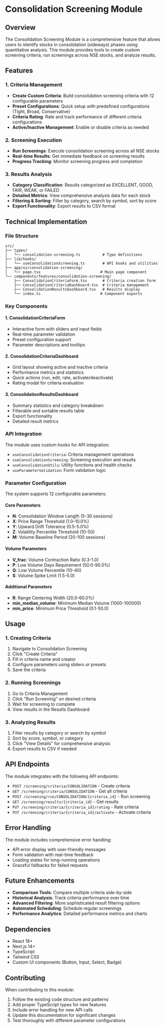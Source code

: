# Consolidation Screening Module

## Overview

The Consolidation Screening Module is a comprehensive feature that allows users to identify stocks in consolidation (sideways) phases using quantitative analysis. This module provides tools to create custom screening criteria, run screenings across NSE stocks, and analyze results.

## Features

### 1. Criteria Management
- **Create Custom Criteria**: Build consolidation screening criteria with 12 configurable parameters
- **Preset Configurations**: Quick setup with predefined configurations (Tight, Broad, Conservative)
- **Criteria Rating**: Rate and track performance of different criteria configurations
- **Active/Inactive Management**: Enable or disable criteria as needed

### 2. Screening Execution
- **Run Screenings**: Execute consolidation screening across all NSE stocks
- **Real-time Results**: Get immediate feedback on screening results
- **Progress Tracking**: Monitor screening progress and completion

### 3. Results Analysis
- **Category Classification**: Results categorized as EXCELLENT, GOOD, FAIR, WEAK, or FAILED
- **Detailed Metrics**: View comprehensive analysis data for each stock
- **Filtering & Sorting**: Filter by category, search by symbol, sort by score
- **Export Functionality**: Export results to CSV format

## Technical Implementation

### File Structure
```
src/
├── types/
│   └── consolidation-screening.ts          # Type definitions
├── lib/hooks/
│   └── useConsolidationScreening.ts        # API hooks and utilities
├── app/ui/consolidation-screening/
│   └── page.tsx                           # Main page component
└── components/features/consolidation-screening/
    ├── ConsolidationCriteriaForm.tsx       # Criteria creation form
    ├── ConsolidationCriteriaDashboard.tsx  # Criteria management
    ├── ConsolidationResultsDashboard.tsx   # Results display
    └── index.ts                           # Component exports
```

### Key Components

#### 1. ConsolidationCriteriaForm
- Interactive form with sliders and input fields
- Real-time parameter validation
- Preset configuration support
- Parameter descriptions and tooltips

#### 2. ConsolidationCriteriaDashboard
- Grid layout showing active and inactive criteria
- Performance metrics and statistics
- Quick actions (run, edit, rate, activate/deactivate)
- Rating modal for criteria evaluation

#### 3. ConsolidationResultsDashboard
- Summary statistics and category breakdown
- Filterable and sortable results table
- Export functionality
- Detailed result metrics

### API Integration

The module uses custom hooks for API integration:

- `useConsolidationCriteria`: Criteria management operations
- `useConsolidationScreening`: Screening execution and results
- `useConsolidationUtils`: Utility functions and health checks
- `useParameterValidation`: Form validation logic

### Parameter Configuration

The system supports 12 configurable parameters:

#### Core Parameters
- **N**: Consolidation Window Length (5-30 sessions)
- **X**: Price Range Threshold (1.0-10.0%)
- **Y**: Upward Drift Tolerance (0.5-5.0%)
- **Z**: Volatility Percentile Threshold (10-50)
- **M**: Volume Baseline Period (20-100 sessions)

#### Volume Parameters
- **V_frac**: Volume Contraction Ratio (0.3-1.0)
- **P**: Low Volume Days Requirement (50.0-90.0%)
- **Q**: Low Volume Percentile (10-40)
- **S**: Volume Spike Limit (1.5-5.0)

#### Additional Parameters
- **R**: Range Centering Width (20.0-60.0%)
- **min_median_volume**: Minimum Median Volume (1000-100000)
- **min_price**: Minimum Price Threshold (0.1-50.0)

## Usage

### 1. Creating Criteria
1. Navigate to Consolidation Screening
2. Click "Create Criteria"
3. Fill in criteria name and creator
4. Configure parameters using sliders or presets
5. Save the criteria

### 2. Running Screenings
1. Go to Criteria Management
2. Click "Run Screening" on desired criteria
3. Wait for screening to complete
4. View results in the Results Dashboard

### 3. Analyzing Results
1. Filter results by category or search by symbol
2. Sort by score, symbol, or category
3. Click "View Details" for comprehensive analysis
4. Export results to CSV if needed

## API Endpoints

The module integrates with the following API endpoints:

- `POST /screening/criteria/CONSOLIDATION` - Create criteria
- `GET /screening/criteria/CONSOLIDATION` - Get all criteria
- `POST /screening/run/CONSOLIDATION/{criteria_id}` - Run screening
- `GET /screening/results/{criteria_id}` - Get results
- `PUT /screening/criteria/{criteria_id}/rating` - Rate criteria
- `PUT /screening/criteria/{criteria_id}/activate` - Activate criteria

## Error Handling

The module includes comprehensive error handling:
- API error display with user-friendly messages
- Form validation with real-time feedback
- Loading states for long-running operations
- Graceful fallbacks for failed requests

## Future Enhancements

- **Comparison Tools**: Compare multiple criteria side-by-side
- **Historical Analysis**: Track criteria performance over time
- **Advanced Filtering**: More sophisticated result filtering options
- **Automated Scheduling**: Schedule regular screenings
- **Performance Analytics**: Detailed performance metrics and charts

## Dependencies

- React 18+
- Next.js 14+
- TypeScript
- Tailwind CSS
- Custom UI components (Button, Input, Select, Badge)

## Contributing

When contributing to this module:
1. Follow the existing code structure and patterns
2. Add proper TypeScript types for new features
3. Include error handling for new API calls
4. Update this documentation for significant changes
5. Test thoroughly with different parameter configurations

